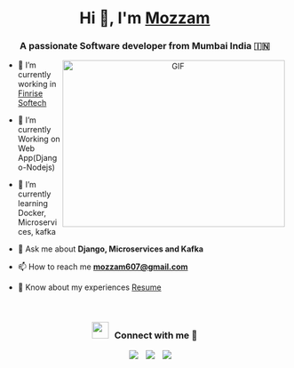 <h1 align="center">Hi 👋, I'm <a href="https://100rabhcsmc.github.io/Me.io/" target="blank">
Mozzam</a></h1>
<h3 align="center">A passionate Software developer from Mumbai India &#127470;&#127475</h3>
<a target="_blank" align="center">
  <img align="right" top="500" height="300" width="400" alt="GIF" src="https://media.giphy.com/media/SWoSkN6DxTszqIKEqv/giphy.gif">
</a>

- 🔭 I’m currently working in <a href="https://phoenix.tech/griffyn/" target="blank">Finrise Softech</a>

- 🌱 I’m currently Working on Web App(Django-Nodejs)

- 🌱 I’m currently learning Docker, Microservices, kafka

- 💬 Ask me about **Django, Microservices and Kafka**

- 📫 How to reach me **mozzam607@gmail.com**

- 📄 Know about my experiences <a href="https://github.com/mozzam123/mozzam123/blob/main/Mozzam%E2%80%99s%20Resume.pdf" target="blank">Resume</a>
<br/>
<h3 align="center" > <img src="https://media.giphy.com/media/iY8CRBdQXODJSCERIr/giphy.gif" width="30" height="30" style="margin-right: 10px;">Connect with me 🤝 </h3>

<p align="center">

 <div align="center"  class="icons-social" style="margin-left: 10px;">
        <a style="margin-left: 10px;"  target="_blank" href="https://www.linkedin.com/in/saurabhmchavan/">
			<img src="https://img.icons8.com/doodle/40/000000/linkedin--v2.png"></a>
        <a style="margin-left: 10px;" target="_blank" href="https://github.com/100rabhcsmc">
		<img src="https://img.icons8.com/doodle/40/000000/github--v1.png"></a>
        <a style="margin-left: 10px;" target="_blank" href="https://instagram.com/100rabhch">
			<img src="https://img.icons8.com/doodle/40/000000/instagram-new--v2.png"></a>
      </div>

</p>

